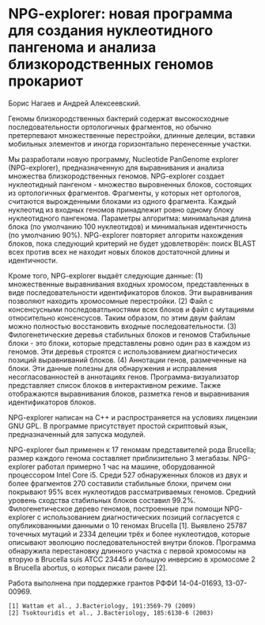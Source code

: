 # NPG-explorer: новая программа для создания нуклеотидного пангенома и анализа близкородственных геномов прокариот

Борис Нагаев и Андрей Алексеевский.

Геномы близкородственных бактерий содержат высокосходные
последовательности ортологичных фрагментов, но обычно
претерпевают множественные перестройки, длинные делеции,
вставки мобильных элементов и иногда горизонтально
перенесенные участки.

Мы разработали новую программу, Nucleotide PanGenome explorer
(NPG-explorer),
предназначенную для выравнивания и анализа множества
близкородственных геномов. NPG-explorer создает нуклеотидный
пангеном - множество выровненных блоков, состоящих из
ортологичных фрагментов.
Фрагменты, у которых нет ортологов, считаются вырожденными
блоками из одного фрагмента. Каждый нуклеотид из входных геномов
принадлежит ровно одному блоку нуклеотидного пангенома.
Параметры алгоритма: минимальная длина блока (по умолчанию 100
нуклеотидов) и минимальная идентичность (по умолчанию 90%).
NPG-explorer
повторяет алгоритм нахождения блоков, пока следующий критерий
не будет удовлетворён: поиск BLAST всех против всех не находит
новых блоков достаточной длины и идентичности.

Кроме того, NPG-explorer выдаёт следующие данные:
(1) множественные выравнивания входных хромосом, представленных
в виде последовательности идентификаторов блоков.
Эти выравнивания позволяют находить хромосомные перестройки.
(2) Файл с консенсусными последоватльностями всех блоков и
файл с мутациями относительно консенсусов. Таким образом,
по этим двум файлам можно полностью восстановить входные
последовательности. (3) Филогенетические деревья стабильных
блоков и геномов Стабильные блоки - это блоки, которые
представлены ровно один раз в каждом из геномов. Эти деревья
строятся с использованием диагностичесих позиций выравниваний
блоков. (4) Аннотации генов, размеченные на блоки. Эти данные
полезны для обнаружения и исправления несогласованностей в
аннотациях генов. Программа-визуализатор представляет список
блоков в интерактивном режиме. Также отображаются выравнивания
блоков, разметка генов и выравнивания идентификаторов блоков.

NPG-explorer написан на C++ и распространяется на условиях
лицензии GNU GPL. В программе присутствует простой скриптовый
язык, предназначенный для запуска модулей.

NPG-explorer был применен к 17 геномам представителей рода
Brucella; размер каждого генома составляет приблизительно
3 мегабазы. NPG-explorer работал примерно 1 час на машине,
оборудованной процессором Intel Core i5. Среди 527 обнаруженных
блоков из двух и более фрагментов 270 составили стабильные
блоки, причем они покрывают 95% всех нуклеотидов
рассматриваемых геномов. Средний уровень сходства стабильных
блоков составил 99.2%. Филогенетическое дерево геномов,
построенные при помощи NPG-explorer с использованием
диагностических позиций согласуется с опубликованными данными о
10 геномах Brucella [1]. Выявлено 25787 точечных мутаций и 2334
делеции трёх и более нуклеотидов, которые описывают эволюцию
последовательностей внутри блоков. Программа обнаружила
перестановку длинного участка с первой хромосомы на вторую в
Brucella suis ATCC 23445 и большую инверсию в хромосоме 2 в
Brucella abortus, о которых писали ранее [2].

Работа выполнена при поддержке грантов РФФИ 14-04-01693,
13-07-00969.

    [1] Wattam et al., J.Bacteriology, 191:3569-79 (2009)
    [2] Tsoktouridis et al., J.Bacteriology, 185:6130-6 (2003)
